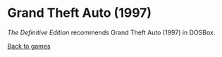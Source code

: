 # Grand Theft Auto (1997)

_The Definitive Edition_ recommends Grand Theft Auto (1997) in DOSBox.

[Back to games](/games)
